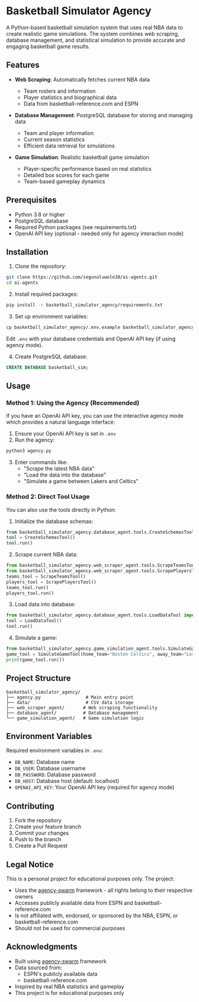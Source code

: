 # Basketball Simulator Agency

A Python-based basketball simulation system that uses real NBA data to create realistic game simulations. The system combines web scraping, database management, and statistical simulation to provide accurate and engaging basketball game results.

## Features

- **Web Scraping**: Automatically fetches current NBA data
  - Team rosters and information
  - Player statistics and biographical data
  - Data from basketball-reference.com and ESPN

- **Database Management**: PostgreSQL database for storing and managing data
  - Team and player information
  - Current season statistics
  - Efficient data retrieval for simulations

- **Game Simulation**: Realistic basketball game simulation
  - Player-specific performance based on real statistics
  - Detailed box scores for each game
  - Team-based gameplay dynamics

## Prerequisites

- Python 3.8 or higher
- PostgreSQL database
- Required Python packages (see requirements.txt)
- OpenAI API key (optional - needed only for agency interaction mode)

## Installation

1. Clone the repository:
```bash
git clone https://github.com/segunoluwole30/ai-agents.git
cd ai-agents
```

2. Install required packages:
```bash
pip install -r basketball_simulator_agency/requirements.txt
```

3. Set up environment variables:
```bash
cp basketball_simulator_agency/.env.example basketball_simulator_agency/.env
```
Edit `.env` with your database credentials and OpenAI API key (if using agency mode).

4. Create PostgreSQL database:
```sql
CREATE DATABASE basketball_sim;
```

## Usage

### Method 1: Using the Agency (Recommended)
If you have an OpenAI API key, you can use the interactive agency mode which provides a natural language interface:

1. Ensure your OpenAI API key is set in `.env`
2. Run the agency:
```bash
python3 agency.py
```
3. Enter commands like:
   - "Scrape the latest NBA data"
   - "Load the data into the database"
   - "Simulate a game between Lakers and Celtics"

### Method 2: Direct Tool Usage
You can also use the tools directly in Python:

1. Initialize the database schemas:
```python
from basketball_simulator_agency.database_agent.tools.CreateSchemasTool import CreateSchemasTool
tool = CreateSchemasTool()
tool.run()
```

2. Scrape current NBA data:
```python
from basketball_simulator_agency.web_scraper_agent.tools.ScrapeTeamsTool import ScrapeTeamsTool
from basketball_simulator_agency.web_scraper_agent.tools.ScrapePlayersTool import ScrapePlayersTool
teams_tool = ScrapeTeamsTool()
players_tool = ScrapePlayersTool()
teams_tool.run()
players_tool.run()
```

3. Load data into database:
```python
from basketball_simulator_agency.database_agent.tools.LoadDataTool import LoadDataTool
tool = LoadDataTool()
tool.run()
```

4. Simulate a game:
```python
from basketball_simulator_agency.game_simulation_agent.tools.SimulateGameTool import SimulateGameTool
game_tool = SimulateGameTool(home_team="Boston Celtics", away_team="Los Angeles Lakers")
print(game_tool.run())
```

## Project Structure

```
basketball_simulator_agency/
├── agency.py                 # Main entry point
├── data/                     # CSV data storage
├── web_scraper_agent/       # Web scraping functionality
├── database_agent/          # Database management
└── game_simulation_agent/   # Game simulation logic
```

## Environment Variables

Required environment variables in `.env`:
- `DB_NAME`: Database name
- `DB_USER`: Database username
- `DB_PASSWORD`: Database password
- `DB_HOST`: Database host (default: localhost)
- `OPENAI_API_KEY`: Your OpenAI API key (required for agency mode)

## Contributing

1. Fork the repository
2. Create your feature branch
3. Commit your changes
4. Push to the branch
5. Create a Pull Request

## Legal Notice

This is a personal project for educational purposes only. The project:
- Uses the [agency-swarm](https://github.com/VRSEN/agency-swarm) framework - all rights belong to their respective owners
- Accesses publicly available data from ESPN and basketball-reference.com
- Is not affiliated with, endorsed, or sponsored by the NBA, ESPN, or basketball-reference.com
- Should not be used for commercial purposes

## Acknowledgments

- Built using [agency-swarm](https://github.com/VRSEN/agency-swarm) framework
- Data sourced from:
  - ESPN's publicly available data
  - basketball-reference.com
- Inspired by real NBA statistics and gameplay
- This project is for educational purposes only 